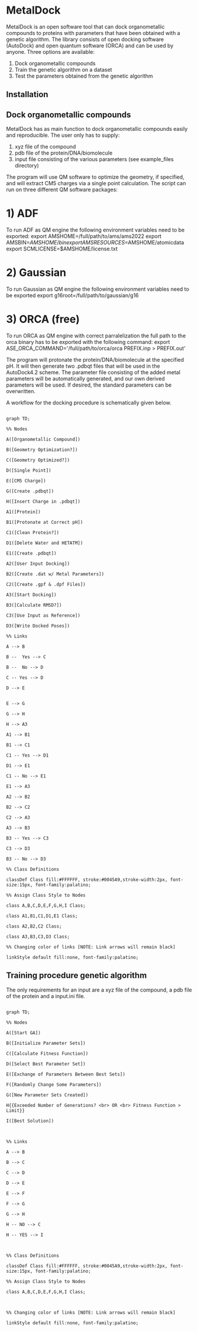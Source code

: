
# MetalDock 

MetalDock is an open software tool that can dock organometallic compounds to proteins with parameters that have been obtained with a genetic algorithm. The library consists of open docking software (AutoDock) and open quantum software (ORCA) and can be used by anyone. Three options are available:

1) Dock organometallic compounds
2) Train the genetic algorithm on a dataset
3) Test the parameters obtained from the genetic algorithm


## Installation





## Dock organometallic compounds
MetalDock has as main function to dock organometallic compounds easily and reproducible. The user only has to supply:
1) xyz file of the compound 
2) pdb file of the protein/DNA/biomolecule 
3) input file consisting of the various parameters (see example_files directory) 

The program will use QM software to optimize the geometry, if specified, and will extract CM5 charges via a single point calculation. The script can run on three different QM software packages:
# 1) ADF 
To run ADF as QM engine the following environment variables need to be exported:
export AMSHOME=/full/path/to/ams/ams2022
export AMSBIN=$AMSHOME/bin
export AMSRESOURCES=$AMSHOME/atomicdata
export SCMLICENSE=$AMSHOME/license.txt

# 2) Gaussian
To run Gaussian as QM engine the following environment variables need to be exported
export g16root=/full/path/to/gaussian/g16

# 3) ORCA (free)
To run ORCA as QM engine with correct parralelization the full path to the orca binary has to be exported with the following command:
export ASE_ORCA_COMMAND='/full/path/to/orca/orca PREFIX.inp > PREFIX.out'

The program will protonate the protein/DNA/biomolecule at the specified pH. It will then generate two .pdbqt files that will be used in the AutoDock4.2 scheme. The parameter file consisting of the added metal parameters will be automatically generated, and our own derived parameters will be used. If desired, the standard parameters can be overwritten.

A workflow for the docking procedure is schematically given below.
```mermaid

graph TD;

%% Nodes

A([Organometallic Compound])

B([Geometry Optimization?])

C([Geometry Optimized?])

D([Single Point])

E([CM5 Charge])

G([Create .pdbqt])
  
H([Insert Charge in .pdbqt])
  
A1([Protein])

B1([Protonate at Correct pH])

C1([Clean Protein?])

D1([Delete Water and HETATM])

E1([Create .pdbqt])

A2([User Input Docking])

B2([Create .dat w/ Metal Parameters])

C2([Create .gpf & .dpf Files])

A3([Start Docking])

B3([Calculate RMSD?])

C3([Use Input as Reference])

D3([Write Docked Poses])

%% Links

A --> B

B --  Yes --> C

B --  No --> D

C -- Yes --> D

D --> E


E --> G

G --> H

H --> A3

A1 --> B1

B1 --> C1
  
C1 -- Yes --> D1

D1 --> E1

C1 -- No --> E1

E1 --> A3

A2 --> B2

B2 --> C2

C2 --> A3

A3 --> B3

B3 -- Yes --> C3

C3 --> D3

B3 -- No --> D3

%% Class Definitions

classDef Class fill:#FFFFFF, stroke:#0045A9,stroke-width:2px, font-size:15px, font-family:palatino;

%% Assign Class Style to Nodes

class A,B,C,D,E,F,G,H,I Class;

class A1,B1,C1,D1,E1 Class;

class A2,B2,C2 Class;

class A3,B3,C3,D3 Class;

%% Changing color of links [NOTE: Link arrows will remain black]

linkStyle default fill:none, font-family:palatino;
```


## Training procedure genetic algorithm 
The only requirements for an input are a xyz file of the compound, a pdb file of the protein and a input.ini file. 
```mermaid

graph TD;

%% Nodes

A([Start GA])

B([Initialize Parameter Sets])

C([Calculate Fitness Function])

D([Select Best Parameter Set])

E([Exchange of Parameters Between Best Sets])

F([Randomly Change Some Parameters])

G([New Parameter Sets Created])

H{{Exceeded Number of Generations? <br> OR <br> Fitness Function > Limit}}

I([Best Solution])

  

%% Links

A --> B

B --> C

C --> D

D --> E

E --> F

F --> G

G --> H

H -- NO --> C

H -- YES --> I

  

%% Class Definitions

classDef Class fill:#FFFFFF, stroke:#0045A9,stroke-width:2px, font-size:15px, font-family:palatino;

%% Assign Class Style to Nodes

class A,B,C,D,E,F,G,H,I Class;

  

%% Changing color of links [NOTE: Link arrows will remain black]

linkStyle default fill:none, font-family:palatino;
```
